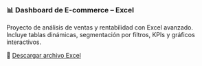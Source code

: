 ### 📊 Dashboard de E-commerce – Excel

Proyecto de análisis de ventas y rentabilidad con Excel avanzado.  
Incluye tablas dinámicas, segmentación por filtros, KPIs y gráficos interactivos.

🔗 [Descargar archivo Excel](./NOMBRE-DEL-ARCHIVO.xlsx)
